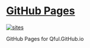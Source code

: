 # [GitHub Pages](https://github.com/Qful/Qful.github.io) 

[![sites](http://182.61.61.133/link/resources/Qful.png)](http://www.Qful.net) 

GitHub Pages for Qful.GitHub.io


